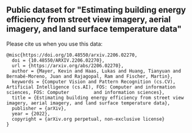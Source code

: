 ## Public dataset for "Estimating building energy efficiency from street view imagery, aerial imagery, and land surface temperature data"

Please cite us when you use this data:

    @misc{https://doi.org/10.48550/arxiv.2206.02270,
      doi = {10.48550/ARXIV.2206.02270},
      url = {https://arxiv.org/abs/2206.02270},
      author = {Mayer, Kevin and Haas, Lukas and Huang, Tianyuan and Bernabé-Moreno, Juan and Rajagopal, Ram and Fischer, Martin},
      keywords = {Computer Vision and Pattern Recognition (cs.CV), Artificial Intelligence (cs.AI), FOS: Computer and information sciences, FOS: Computer         and information sciences},
      title = {Estimating building energy efficiency from street view imagery, aerial imagery, and land surface temperature data},
      publisher = {arXiv},
      year = {2022},
      copyright = {arXiv.org perpetual, non-exclusive license}
    }
